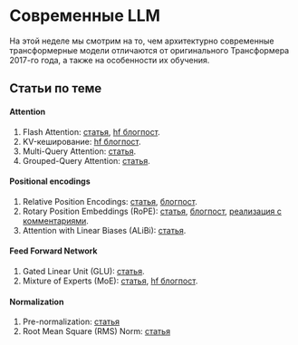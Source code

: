 # Cовременные LLM

На этой неделе мы смотрим на то, чем архитектурно современные трансформерные модели отличаются от оригинального Трансформера 2017-го года, а также на особенности их обучения.



## Статьи по теме

#### Attention
1. Flash Attention: [статья](https://arxiv.org/abs/2205.14135), [hf блогпост](https://huggingface.co/docs/text-generation-inference/conceptual/flash_attention).
1. KV-кеширование: [hf блогпост](https://huggingface.co/blog/kv-cache-quantization).
1. Multi-Query Attention: [статья](https://arxiv.org/abs/1911.02150).
1. Grouped-Query Attention: [статья](https://arxiv.org/abs/2305.13245).

#### Positional encodings
1. Relative Position Encodings: [статья](https://arxiv.org/abs/1803.02155), [блогпост](https://jaketae.github.io/study/relative-positional-encoding/).
1. Rotary Position Embeddings (RoPE): [статья](https://arxiv.org/abs/2104.09864), [блогпост](https://afterhoursresearch.hashnode.dev/rope-rotary-positional-embedding), [реализация с комментариями](https://nn.labml.ai/transformers/rope/index.html).
1. Attention with Linear Biases (ALiBi): [статья](https://arxiv.org/abs/2108.12409).

#### Feed Forward Network
1. Gated Linear Unit (GLU): [статья](https://arxiv.org/abs/2002.05202).
1. Mixture of Experts (MoE): [статья](https://arxiv.org/abs/1701.06538), [hf блогпост](https://huggingface.co/blog/moe).

#### Normalization
1. Pre-normalization: [статья](https://arxiv.org/pdf/2002.04745)
1. Root Mean Square (RMS) Norm: [статья](https://arxiv.org/abs/1910.07467)
